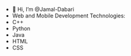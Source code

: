 - 👋 Hi, I’m @Jamal-Dabari
- Web and Mobile Development
Technologies:
- C++
- Python
- Java
- HTML
- CSS

<!---
Jamal-Dabari/Jamal-Dabari is a ✨ special ✨ repository because its `README.md` (this file) appears on your GitHub profile.
You can click the Preview link to take a look at your changes.
--->
